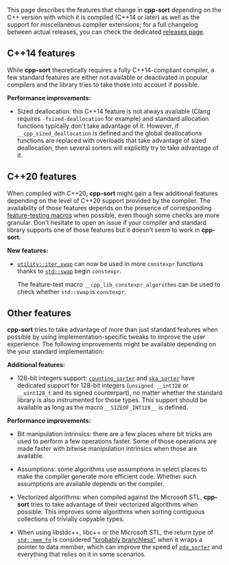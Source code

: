 This page describes the features that change in **cpp-sort** depending on the C++ version with which it is compiled (C++14 or later) as well as the support for miscellaneous compiler extensions; for a full changelog between actual releases, you can check the dedicated [releases page][cpp-sort-releases].

## C++14 features

While **cpp-sort** theoretically requires a fully C++14-compliant compiler, a few standard features are either not available or deactivated in popular compilers and the library tries to take those into account if possible.

**Performance improvements:**
* Sized deallocation: this C++14 feature is not always available (Clang requires `-fsized-deallocation` for example) and standard allocation functions typically don't take advantage of it. However, if `__cpp_sized_deallocation` is defined and the global deallocations functions are replaced with overloads that take advantage of sized deallocation, then several sorters will explicitly try to take advantage of it.

## C++20 features

When compiled with C++20, **cpp-sort** might gain a few additional features depending on the level of C++20 support provided by the compiler. The availability of those features depends on the presence of corresponding [feature-testing macros][feature-test-macros] when possible, even though some checks are more granular. Don't hesitate to open an issue if your compiler and standard library supports one of those features but it doesn't seem to work in **cpp-sort**.

**New features:**
* [`utility::iter_swap`][utility-iter-move] can now be used in more `constexpr` functions thanks to [`std::swap`][std-swap] begin `constexpr`.

    The feature-test macro `__cpp_lib_constexpr_algorithms` can be used to check whether `std::swap` is `constexpr`.

## Other features

**cpp-sort** tries to take advantage of more than just standard features when possible by using implementation-specific tweaks to improve the user experience. The following improvements might be available depending on the your standard implementation:

**Additional features:**
* 128-bit integers support: [`counting_sorter`][counting-sorter] and [`ska_sorter`][ska-sorter] have dedicated support for 128-bit integers (`unsigned __int128` or `__uint128_t` and its signed counterpart), no matter whether the standard library is also instrumented for those types. This support should be available as long as the macro `__SIZEOF_INT128__` is defined.

**Performance improvements:**
* Bit manipulation intrinsics: there are a few places where bit tricks are used to perform a few operations faster. Some of those operations are made faster with bitwise manipulation intrinsics when those are available.

* Assumptions: some algorithms use assumptions in select places to make the compiler generate more efficient code. Whether such assumptions are available depends on the compiler.

* Vectorized algorithms: when compiled against the Microsoft STL, **cpp-sort** tries to take advantage of their vectorized algorithms when possible. This improves some algorithms when sorting contiguous collections of trivially copyable types.

* When using libstdc++, libc++ or the Microsoft STL, the return type of [`std::mem_fn`][std-mem-fn] is considered ["probably branchless"][branchless-traits] when it wraps a pointer to data member, which can improve the speed of [`pdq_sorter`][pdq-sorter] and everything that relies on it in some scenarios.


  [branchless-traits]: Miscellaneous-utilities.md#branchless-traits
  [counting-sorter]: Sorters.md#counting_sorter
  [cpp-sort-function-objects]: Miscellaneous-utilities.md#miscellaneous-function-objects
  [cpp-sort-releases]: https://github.com/Morwenn/cpp-sort/releases
  [feature-test-macros]: https://wg21.link/SD6
  [pdq-sorter]: Sorters.md#pdq_sorter
  [ska-sorter]: Sorters.md#ska_sorter
  [sorter-facade]: Sorter-facade.md
  [std-mem-fn]: https://en.cppreference.com/w/cpp/utility/functional/mem_fn
  [std-swap]: https://en.cppreference.com/w/cpp/algorithm/swap
  [utility-iter-move]: Miscellaneous-utilities.md#iter_move-and-iter_swap
